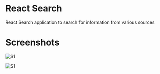 # React Search
React Search application to search for information from various sources
# Screenshots

![S1](https://i2.paste.pics/a59154c79c21826ccab2fbdc63eaefe7.png?trs=0d0cf50bc4c62e190d6991da570e9068e5085e1ab1c1165d4d32b0fb1d9b8509)


![S1](https://i2.paste.pics/a0f91dad0856263aa84b95c398881c55.png?trs=0d0cf50bc4c62e190d6991da570e9068e5085e1ab1c1165d4d32b0fb1d9b8509)
